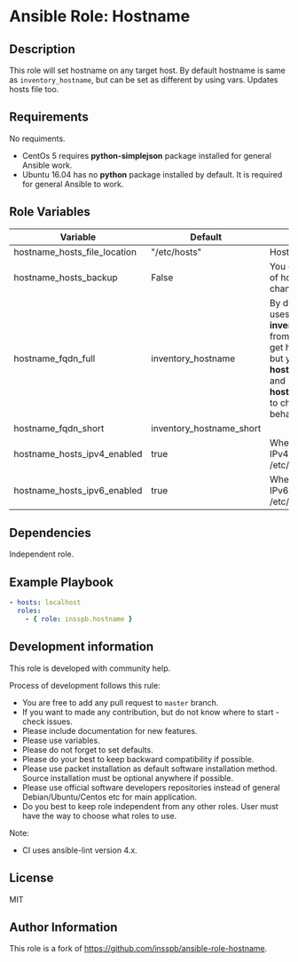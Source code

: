 Ansible Role: Hostname
=========

Description
------------

This role will set hostname on any target host.
By default hostname is same as `inventory_hostname`,
but can be set as different by using vars. Updates hosts file too.

Requirements
------------

No requiments.

- CentOs 5 requires **python-simplejson** package installed for general Ansible work. 
- Ubuntu 16.04 has no **python** package installed by default. It is required for general Ansible to work. 

Role Variables
--------------

| Variable                     | Default                  | Explanation                                                    |
| ---------------------------- | ------------------------ | -------------------------------------------------------------- |
| hostname_hosts_file_location | "/etc/hosts"             | Hosts file location.                                           |
| hostname_hosts_backup        | False                    | You can make backup of hosts file before changes will be made. |
| hostname_fqdn_full           | inventory_hostname       | By default this role uses **inventory_hostname** from inventory file to get host hostname, but you can set **hostname_fqdn_full** and **hostname_fqdn_short** to change this behavior. |
| hostname_fqdn_short          | inventory_hostname_short |                                                                |
| hostname_hosts_ipv4_enabled  | true                     | When true, add an IPv4 entry to /etc/hosts.                    |
| hostname_hosts_ipv6_enabled  | true                     | When true, add an IPv6 entry to /etc/hosts.                    |

Dependencies
------------

Independent role.

Example Playbook
----------------

```yaml
- hosts: localhost
  roles:
    - { role: insspb.hostname }
```
	
Development information
----------------
This role is developed with community help. 

Process of development follows this rule: 

   - You are free to add any pull request to `master` branch.
   - If you want to made any contribution, but do not know where to start - check issues.
   - Please include documentation for new features. 
   - Please use variables.
   - Please do not forget to set defaults.
   - Please do your best to keep backward compatibility if possible.
   - Please use packet installation as default software installation method. Source installation must be optional anywhere if possible.
   - Please use official software developers repositories instead of general Debian/Ubuntu/Centos etc for main application. 
   - Do you best to keep role independent from any other roles. User must have the way to choose what roles to use.

Note:

  - CI uses ansible-lint version 4.x.

License
-------

MIT

Author Information
------------------

This role is a fork of https://github.com/insspb/ansible-role-hostname.
